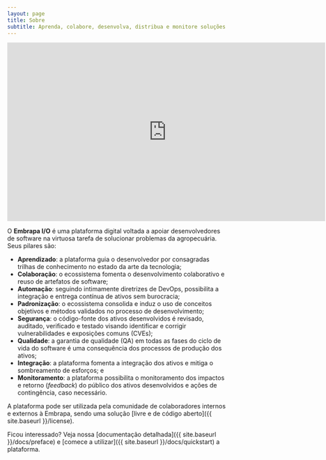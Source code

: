 ```yaml
---
layout: page
title: Sobre
subtitle: Aprenda, colabore, desenvolva, distribua e monitore soluções digitais para o agro sustentável
---
```


<iframe width="730" height="410" src="https://www.youtube.com/embed/NwZ6kwrbnL4" frameborder="0" allow="accelerometer; autoplay; clipboard-write; encrypted-media; gyroscope; picture-in-picture; web-share" allowfullscreen></iframe>

O **Embrapa I/O** é uma plataforma digital voltada a apoiar desenvolvedores de software na virtuosa tarefa de solucionar problemas da agropecuária. Seus pilares são:

- **Aprendizado**: a plataforma guia o desenvolvedor por consagradas trilhas de conhecimento no estado da arte da tecnologia;
- **Colaboração**: o ecossistema fomenta o desenvolvimento colaborativo e reuso de artefatos de software;
- **Automação**: seguindo intimamente diretrizes de DevOps, possibilita a integração e entrega contínua de ativos sem burocracia;
- **Padronização**: o ecossistema consolida e induz o uso de conceitos objetivos e métodos validados no processo de desenvolvimento;
- **Segurança**: o código-fonte dos ativos desenvolvidos é revisado, auditado, verificado e testado visando identificar e corrigir vulnerabilidades e exposições comuns (CVEs);
- **Qualidade**: a garantia de qualidade (QA) em todas as fases do ciclo de vida do software é uma consequência dos processos de produção dos ativos;
- **Integração**: a plataforma fomenta a integração dos ativos e mitiga o sombreamento de esforços; e
- **Monitoramento**: a plataforma possibilita o monitoramento dos impactos e retorno (_feedback_) do público dos ativos desenvolvidos e ações de contingência, caso necessário.

A plataforma pode ser utilizada pela comunidade de colaboradores internos e externos à Embrapa, sendo uma solução [livre e de código aberto]({{ site.baseurl }}/license).

Ficou interessado? Veja nossa [documentação detalhada]({{ site.baseurl }}/docs/preface) e [comece a utilizar]({{ site.baseurl }}/docs/quickstart) a plataforma.